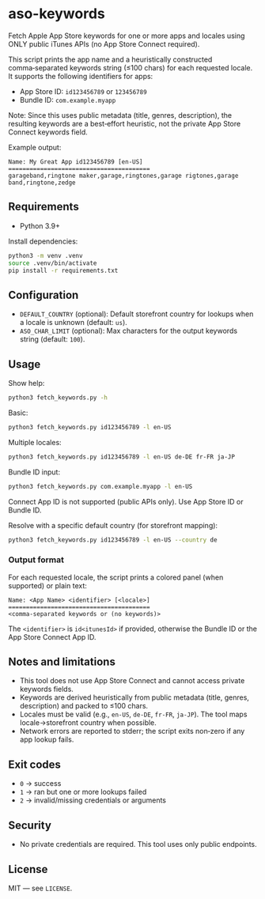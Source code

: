 # aso-keywords

Fetch Apple App Store keywords for one or more apps and locales using ONLY public iTunes APIs (no App Store Connect required).

This script prints the app name and a heuristically constructed comma‑separated keywords string (≤100 chars) for each requested locale. It supports the following identifiers for apps:

- App Store ID: `id123456789` or `123456789`
- Bundle ID: `com.example.myapp`
  
Note: Since this uses public metadata (title, genres, description), the resulting keywords are a best‑effort heuristic, not the private App Store Connect keywords field.

Example output:

```
Name: My Great App id123456789 [en-US]
========================================
garageband,ringtone maker,garage,ringtones,garage rigtones,garage band,ringtone,zedge
```

## Requirements

- Python 3.9+

Install dependencies:

```bash
python3 -m venv .venv
source .venv/bin/activate
pip install -r requirements.txt
```

## Configuration

- `DEFAULT_COUNTRY` (optional): Default storefront country for lookups when a locale is unknown (default: `us`).
- `ASO_CHAR_LIMIT` (optional): Max characters for the output keywords string (default: `100`).

## Usage

Show help:

```bash
python3 fetch_keywords.py -h
```

Basic:

```bash
python3 fetch_keywords.py id123456789 -l en-US
```

Multiple locales:

```bash
python3 fetch_keywords.py id123456789 -l en-US de-DE fr-FR ja-JP
```

Bundle ID input:

```bash
python3 fetch_keywords.py com.example.myapp -l en-US
```

Connect App ID is not supported (public APIs only). Use App Store ID or Bundle ID.

 

Resolve with a specific default country (for storefront mapping):

```bash
python3 fetch_keywords.py id123456789 -l en-US --country de
```

### Output format

For each requested locale, the script prints a colored panel (when supported) or plain text:

```
Name: <App Name> <identifier> [<locale>]
========================================
<comma-separated keywords or (no keywords)>
```

The `<identifier>` is `id<itunesId>` if provided, otherwise the Bundle ID or the App Store Connect App ID.

## Notes and limitations

- This tool does not use App Store Connect and cannot access private keywords fields.
- Keywords are derived heuristically from public metadata (title, genres, description) and packed to ≤100 chars.
- Locales must be valid (e.g., `en-US`, `de-DE`, `fr-FR`, `ja-JP`). The tool maps locale→storefront country when possible.
- Network errors are reported to stderr; the script exits non‑zero if any app lookup fails.

## Exit codes

- `0` → success
- `1` → ran but one or more lookups failed
- `2` → invalid/missing credentials or arguments

## Security

- No private credentials are required. This tool uses only public endpoints.

## License

MIT — see `LICENSE`.
